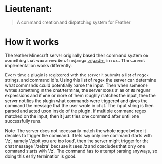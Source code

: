 # Lieutenant: 
> A command creation and dispatching system for Feather


# How it works
The feather Minecraft server originally based their command system on something 
that was a rewrite of mojangs [brigadier](https://github.com/Mojang/brigadier) 
in rust. The current implementation works differently.

Every time a plugin is registered with the server it submits a list of 
regex strings, and command id's. Using this list of regex the server can
determine what commands could potentially parse the input. Then when someone
writes something in the chat/terminal, the server looks at all of its regular
expressions and if one or more of them roughly matches the input, then the 
server notifies the plugin what commands were triggered and gives the
command the message that the user wrote in chat. The input string is then
parsed and acted upon inside of the plugin. If multiple command regex matched
on the input, then it just tries one command after until one successfully runs. 

Note: 
   The server does not necessarily match the whole regex before it decides
   to trigger the command. If lets say only one command starts with '/z', namely
   '/zipit <player> you are too loud', then the server might trigger for the
   chat message '/zebra' because it sees /z and concludes that only one command
   starts with '/z'. The command has to attempt parsing anyways, so doing this 
   early termination is good. 



